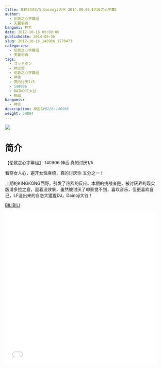```yaml
---
title: 真的讨厌1/5 Dainoji大谷 2014.09.06【伦敦之心字幕】
author: 
  - 伦敦之心字幕组
  - 天翼羽魂
bangumi: 神舌
date: 2017-10-16 00:00:00
publishdate: 2014-09-06
slug: 2017-10-16_140906_1770473
categories: 
  - 伦敦之心字幕组
  - 天翼羽魂
tags: 
  - ゴッドタン
  - 神之舌
  - 伦敦之心字幕组
  - 神舌
  - 真的讨厌1/5
  - 140906
  - DAINOJI大谷
  - 挑战
bangumis: 
  - 神舌
description: 神舌&#8226;140906
weight: 59094
---
```


![](https://i.imgur.com/Uk5VWe2.jpg)

# 简介  
【伦敦之心字幕组】 140906 神舌 真的讨厌1/5
看穿女人心，避开女性麻烦，真的讨厌你 五分之一！
上期的KINGKONG西野，引发了热烈的反应。本期的挑战者是，被讨厌界的现实版潘多拉之盒，逗着没效果，虽然被讨厌了却察觉不到，喜欢音乐，但更喜欢自己，LF造出来的自恋大猩猩DJ，Dainoji大谷！

  [BILIBILI](https://www.bilibili.com/video/av1770473/)


  <iframe src="//www.bilibili.com/html/html5player.html?cid=2709192&aid=1770473" width="100%" height="500" frameborder="0" allowfullscreen="allowfullscreen"></iframe>
